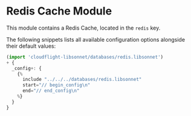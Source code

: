 # Redis Cache Module

This module contains a Redis Cache, located in the `redis` key.

The following snippets lists all available configuration options alongside their default values:

```.ts
(import 'cloudflight-libsonnet/databases/redis.libsonnet')
+ {
  _config+: {
    {%
      include "../../../databases/redis.libsonnet"
      start="// begin_config\n"
      end="// end_config\n"
    %}
  }
}
```
